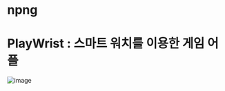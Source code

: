 # npng

# PlayWrist : 스마트 워치를 이용한 게임 어플
![image](https://github.com/user-attachments/assets/851ec773-93f9-439d-8a24-068e643628ac)
